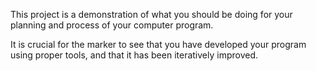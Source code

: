 This project is a demonstration of what you should be doing for your planning and process of your computer program.

It is crucial for the marker to see that you have developed your program using proper tools, and that it has been iteratively improved.
